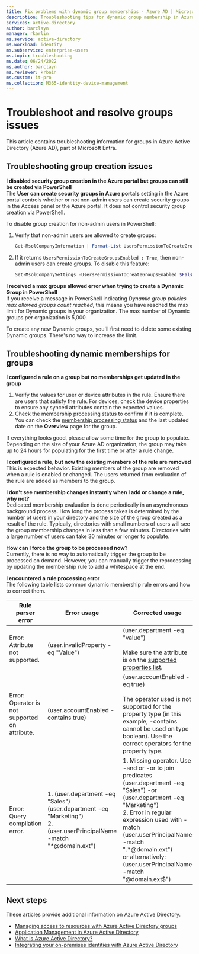 ```yaml
---
title: Fix problems with dynamic group memberships - Azure AD | Microsoft Docs
description: Troubleshooting tips for dynamic group membership in Azure Active Directory
services: active-directory
author: barclayn
manager: rkarlin
ms.service: active-directory
ms.workload: identity
ms.subservice: enterprise-users
ms.topic: troubleshooting
ms.date: 06/24/2022
ms.author: barclayn
ms.reviewer: krbain
ms.custom: it-pro
ms.collection: M365-identity-device-management
---
```


# Troubleshoot and resolve groups issues
This article contains troubleshooting information for groups in Azure Active Directory (Azure AD), part of Microsoft Entra.

## Troubleshooting group creation issues

**I disabled security group creation in the Azure portal but groups can still be created via PowerShell**  
The **User can create security groups in Azure portals** setting in the Azure portal controls whether or not non-admin users can create security groups in the Access panel or the Azure portal. It does not control security group creation via PowerShell.

To disable group creation for non-admin users in PowerShell:
1. Verify that non-admin users are allowed to create groups:

   ```powershell
   Get-MsolCompanyInformation | Format-List UsersPermissionToCreateGroupsEnabled
   ```

2. If it returns `UsersPermissionToCreateGroupsEnabled : True`, then non-admin users can create groups. To disable this feature:

   ```powershell
   Set-MsolCompanySettings -UsersPermissionToCreateGroupsEnabled $False
   ```

**I received a max groups allowed error when trying to create a Dynamic Group in PowerShell**  
If you receive a message in PowerShell indicating _Dynamic group policies max allowed groups count reached_, this means you have reached the max limit for Dynamic groups in your organization. The max number of Dynamic groups per organization is 5,000.

To create any new Dynamic groups, you'll first need to delete some existing Dynamic groups. There's no way to increase the limit.

## Troubleshooting dynamic memberships for groups

**I configured a rule on a group but no memberships get updated in the group**  
1. Verify the values for user or device attributes in the rule. Ensure there are users that satisfy the rule.
For devices, check the device properties to ensure any synced attributes contain the expected values.  
2. Check the membership processing status to confirm if it is complete. You can check the [membership processing status](groups-create-rule.md#check-processing-status-for-a-rule) and the last updated date on the **Overview** page for the group.

If everything looks good, please allow some time for the group to populate. Depending on the size of your Azure AD organization, the group may take up to 24 hours for populating for the first time or after a rule change.

**I configured a rule, but now the existing members of the rule are removed**  
This is expected behavior. Existing members of the group are removed when a rule is enabled or changed. The users returned from evaluation of the rule are added as members to the group.

**I don't see membership changes instantly when I add or change a rule, why not?**  
Dedicated membership evaluation is done periodically in an asynchronous background process. How long the process takes is determined by the number of users in your directory and the size of the group created as a result of the rule. Typically, directories with small numbers of users will see the group membership changes in less than a few minutes. Directories with a large number of users can take 30 minutes or longer to populate.

**How can I force the group to be processed now?**  
Currently, there is no way to automatically trigger the group to be processed on demand. However, you can manually trigger the reprocessing by updating the membership rule to add a whitespace at the end.

**I encountered a rule processing error**  
The following table lists common dynamic membership rule errors and how to correct them.

| Rule parser error | Error usage | Corrected usage |
| --- | --- | --- |
| Error: Attribute not supported. |(user.invalidProperty -eq "Value") |(user.department -eq "value")<br/><br/>Make sure the attribute is on the [supported properties list](groups-dynamic-membership.md#supported-properties). |
| Error: Operator is not supported on attribute. |(user.accountEnabled -contains true) |(user.accountEnabled -eq true)<br/><br/>The operator used is not supported for the property type (in this example, -contains cannot be used on type boolean). Use the correct operators for the property type. |
| Error: Query compilation error. | 1. (user.department -eq "Sales") (user.department -eq "Marketing")<br>2. (user.userPrincipalName -match "\*@domain.ext") | 1. Missing operator. Use -and or -or to join predicates<br>(user.department -eq "Sales") -or (user.department -eq "Marketing")<br>2. Error in regular expression used with -match<br>(user.userPrincipalName -match ".\*@domain.ext")<br>or alternatively: (user.userPrincipalName -match "@domain.ext$") |

## Next steps

These articles provide additional information on Azure Active Directory.

* [Managing access to resources with Azure Active Directory groups](../fundamentals/active-directory-manage-groups.md)
* [Application Management in Azure Active Directory](../manage-apps/what-is-application-management.md)
* [What is Azure Active Directory?](../fundamentals/active-directory-whatis.md)
* [Integrating your on-premises identities with Azure Active Directory](../hybrid/whatis-hybrid-identity.md)
